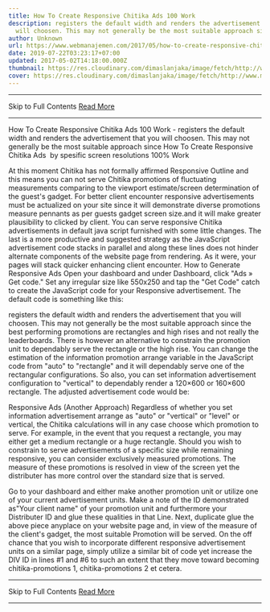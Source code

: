```yaml
---
title: How To Create Responsive Chitika Ads 100 Work
description: registers the default width and renders the advertisement that you
  will choosen. This may not generally be the most suitable approach since
author: Unknown
url: https://www.webmanajemen.com/2017/05/how-to-create-responsive-chitika-ads.html
date: 2019-07-22T03:23:17+07:00
updated: 2017-05-02T14:18:00.000Z
thumbnail: https://res.cloudinary.com/dimaslanjaka/image/fetch/http://www.mygyanblog.com/wp-content/uploads/2017/01/chitika-se-kaise-paise-kamaye.jpg
cover: https://res.cloudinary.com/dimaslanjaka/image/fetch/http://www.mygyanblog.com/wp-content/uploads/2017/01/chitika-se-kaise-paise-kamaye.jpg
---
```


<hr/> Skip to Full Contents <a href="https://www.webmanajemen.com/2017/05/how-to-create-responsive-chitika-ads.html" rel="follow" class="button" id="read-more">Read More</a> <hr/> How To Create Responsive Chitika Ads 100 Work - registers the default width and renders the advertisement that you will choosen. This may not generally be the most suitable approach since How To Create Responsive Chitika Ads  by spesific screen resolutions 100% Work

At this moment Chitika has not formally affirmed Responsive Outline and this means you can not serve Chitika promotions of fluctuating measurements comparing to the viewport estimate/screen determination of the guest's gadget.
For better client encounter responsive advertisements must be actualized on your site since it will demonstrate diverse promotions measure pennants as per guests gadget screen size.and it will make greater plausibility to clicked by client.
You can serve responsive Chitika advertisements in default java script furnished with some little changes. The last is a more productive and suggested strategy as the JavaScript advertisement code stacks in parallel and along these lines does not hinder alternate components of the website page from rendering. As it were, your pages will stack quicker enhancing client encounter.
How to Generate Responsive Ads
Open your dashboard and under Dashboard, click "Ads » Get code." Set any irregular size like 550x250 and tap the "Get Code" catch to create the JavaScript code for your Responsive advertisement. The default code is something like this:

<script type="text/javascript">
  ( function() {
    if (window.CHITIKA === undefined) { window.CHITIKA = { 'units' : [] }; };
    var unit = {"publisher":"YOur User Name","width":550,"height":250,"sid":"Chitika Default"};
    var placement_id = window.CHITIKA.units.length;
    window.CHITIKA.units.push(unit);
    document.write('<div id="chitikaAdBlock-' + placement_id + '">
</div>
');
    var s = document.createElement('script');
    s.type = 'text/javascript';
    s.src = '//cdn.chitika.net/getads.js';
    try { document.getElementsByTagName('head')[0].appendChild(s); } catch(e) { document.write(s.outerHTML); }
}());
</script>


registers the default width and renders the advertisement that you will choosen. This may not generally be the most suitable approach since the best performing promotions are rectangles and high rises and not really the leaderboards.
There is however an alternative to constrain the promotion unit to dependably serve the rectangle or the high rise. You can change the estimation of the information promotion arrange variable in the JavaScript code from "auto" to "rectangle" and it will dependably serve one of the rectangular configurations. So also, you can set information advertisement configuration to "vertical" to dependably render a 120×600 or 160×600 rectangle. The adjusted advertisement code would be:

<script type="text/javascript">
  ( function() {
    if (window.CHITIKA === undefined) { window.CHITIKA = { 'units' : [] }; };
    var unit = {"publisher":"YOur User Name","width":550,"height":250,"sid":"Chitika Default"};
    var placement_id = window.CHITIKA.units.length;
    window.CHITIKA.units.push(unit);
    document.write('<div id="chitikaAdBlock-' + placement_id + '">
</div>
');
    var s = document.createElement('script');
    s.type = 'text/javascript';
    s.src = '//cdn.chitika.net/getads.js';
    try { document.getElementsByTagName('head')[0].appendChild(s); } catch(e) { document.write(s.outerHTML); }
}());
</script>


Responsive Ads (Another Approach)
Regardless of whether you set information advertisement arrange as "auto" or "vertical" or "level" or vertical, the Chitika calculations will in any case choose which promotion to serve. For example, in the event that you request a rectangle, you may either get a medium rectangle or a huge rectangle.
Should you wish to constrain to serve advertisements of a specific size while remaining responsive, you can consider exclusively measured promotions. The measure of these promotions is resolved in view of the screen yet the distributer has more control over the standard size that is served.

<div id="chitika-ads-1"></div>
<script type="text/javascript">
/* Calculate the width of available ad space */
ad = document.getElementById('chitika-ads-1');
if (ad.getBoundingClientRect().width) {
adWidth = ad.getBoundingClientRect().width; // for modern browsers
} else {
adWidth = ad.offsetWidth; // for old IE
}( function() {
if (window.CHITIKA === undefined) { window.CHITIKA = { 'units' : [] }; };
if ( adWidth >= 728 )
var unit = {"publisher":"YOur User Name","width":728,"height":90,"sid":"Chitika Default"}; /* Leaderboard 728x90 */
else if ( adWidth >= 468 )
var unit = {"publisher":"YOur User Name","width":550,"height":250,"sid":"Chitika Default"};
else if ( adWidth >= 336 )
var unit = {"publisher":"YOur User Name","width":336,"height":280,"sid":"Chitika Default"};
else if ( adWidth >= 300 )
var unit = {"publisher":"YOur User Name","width":300,"height":250,"sid":"Chitika Default"};
else if ( adWidth >= 250 )
var unit = {"publisher":"YOur User Name","width":250,"height":250,"sid":"Chitika Default"};
else if ( adWidth >= 200 )
var unit = {"publisher":"YOur User Name","width":200,"height":200,"sid":"Chitika Default"};
else if ( adWidth >= 180 )
var unit = {"publisher":"YOur User Name","width":180,"height":150,"sid":"Chitika Default"};
else
var unit = {"publisher":"YOur User Name","width":125,"height":125,"sid":"Chitika Default"};
var placement_id = window.CHITIKA.units.length;
window.CHITIKA.units.push(unit);
document.write('<div id="chitikaAdBlock-' + placement_id + '"></div>');
var s = document.createElement('script');
s.type = 'text/javascript';
s.src = '//cdn.chitika.net/getads.js';
try { document.getElementsByTagName('head')[0].appendChild(s); } catch(e) { document.write(s.outerHTML); }
}());
</script>

Go to your dashboard and either make another promotion unit or utilize one of your current advertisement units. Make a note of the ID demonstrated as"Your client name" of your promotion unit and furthermore your Distributer ID and glue these qualities in that Line.
Next, duplicate glue the above piece anyplace on your website page and, in view of the measure of the client's gadget, the most suitable Promotion will be served. On the off chance that you wish to incorporate different responsive advertisement units on a similar page, simply utilize a similar bit of code yet increase the DIV ID in lines #1 and #6 to such an extent that they move toward becoming chitika-promotions 1, chitika-promotions 2 et cetera. <hr/> Skip to Full Contents <a href="https://www.webmanajemen.com/2017/05/how-to-create-responsive-chitika-ads.html" rel="follow" class="button" id="read-more">Read More</a> <hr/>